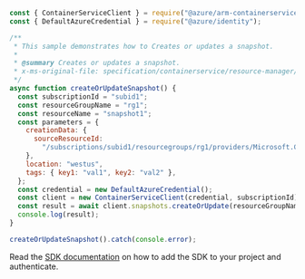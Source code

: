 ```javascript
const { ContainerServiceClient } = require("@azure/arm-containerservice");
const { DefaultAzureCredential } = require("@azure/identity");

/**
 * This sample demonstrates how to Creates or updates a snapshot.
 *
 * @summary Creates or updates a snapshot.
 * x-ms-original-file: specification/containerservice/resource-manager/Microsoft.ContainerService/stable/2022-02-01/examples/SnapshotsCreate.json
 */
async function createOrUpdateSnapshot() {
  const subscriptionId = "subid1";
  const resourceGroupName = "rg1";
  const resourceName = "snapshot1";
  const parameters = {
    creationData: {
      sourceResourceId:
        "/subscriptions/subid1/resourcegroups/rg1/providers/Microsoft.ContainerService/managedClusters/cluster1/agentPools/pool0",
    },
    location: "westus",
    tags: { key1: "val1", key2: "val2" },
  };
  const credential = new DefaultAzureCredential();
  const client = new ContainerServiceClient(credential, subscriptionId);
  const result = await client.snapshots.createOrUpdate(resourceGroupName, resourceName, parameters);
  console.log(result);
}

createOrUpdateSnapshot().catch(console.error);
```

Read the [SDK documentation](https://github.com/Azure/azure-sdk-for-js/blob/%40azure%2Farm-containerservice_15.2.0/sdk/containerservice/arm-containerservice/README.md) on how to add the SDK to your project and authenticate.
